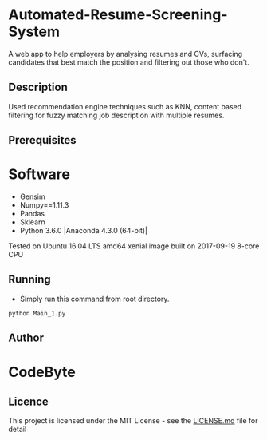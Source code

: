 # Automated-Resume-Screening-System
A web app to help employers by analysing resumes and CVs, surfacing candidates that best match the position and filtering out those who don't.

## Description
Used recommendation engine techniques such as KNN, content based filtering for fuzzy matching job description with multiple resumes.

## Prerequisites

# Software
* Gensim
* Numpy==1.11.3
* Pandas
* Sklearn
* Python 3.6.0 |Anaconda 4.3.0 (64-bit)|<br />

Tested on Ubuntu 16.04 LTS amd64 xenial image built on 2017-09-19 8-core CPU


## Running

* Simply run this command from root directory.

```
python Main_1.py

```

## Author

# CodeByte

## Licence

This project is licensed under the MIT License - see the [LICENSE.md](LICENSE) file for detail
